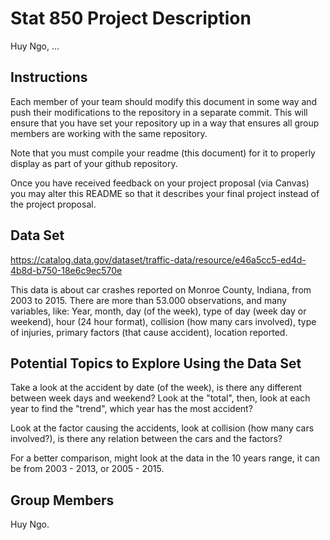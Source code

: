Stat 850 Project Description
================
Huy Ngo, …

## Instructions

Each member of your team should modify this document in some way and
push their modifications to the repository in a separate commit. This
will ensure that you have set your repository up in a way that ensures
all group members are working with the same repository.

Note that you must compile your readme (this document) for it to
properly display as part of your github repository.

Once you have received feedback on your project proposal (via Canvas)
you may alter this README so that it describes your final project
instead of the project proposal.

## Data Set

https://catalog.data.gov/dataset/traffic-data/resource/e46a5cc5-ed4d-4b8d-b750-18e6c9ec570e

This data is about car crashes reported on Monroe County, Indiana, from 2003 to 2015. There are more than 53.000 observations, and many variables, like: Year, month, day (of the week), type of day (week day or weekend), hour (24 hour format), collision (how many cars involved), type of injuries, primary factors (that cause accident), location reported.


## Potential Topics to Explore Using the Data Set

Take a look at the accident by date (of the week), is there any different between week days and weekend? Look at the "total", then, look at each year to find the "trend", which year has the most accident?

Look at the factor causing the accidents, look at collision (how many cars involved?), is there any relation between the cars and the factors? 

For a better comparison, might look at the data in the 10 years range, it can be from 2003 - 2013, or 2005 - 2015. 

## Group Members

Huy Ngo.
